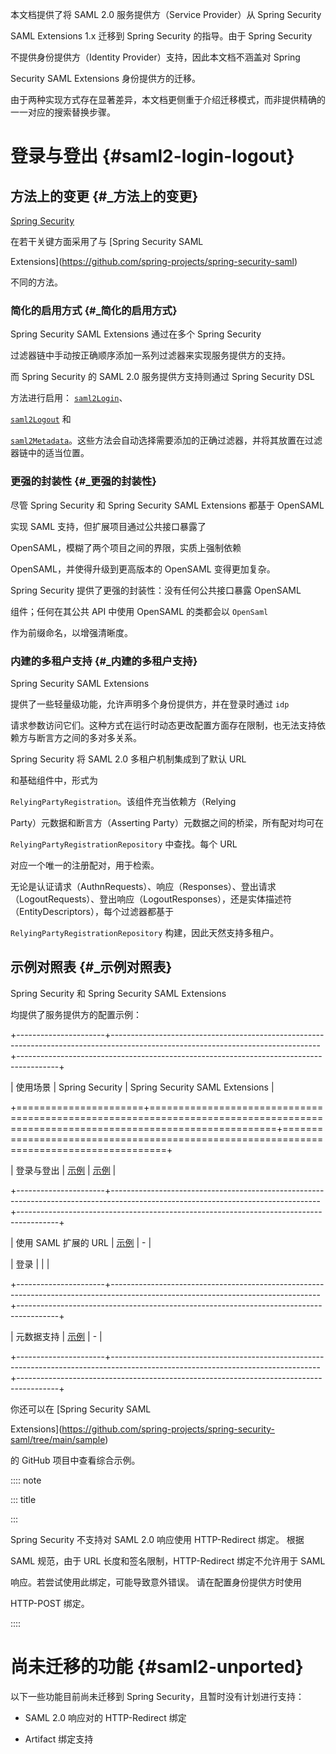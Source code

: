 本文档提供了将 SAML 2.0 服务提供方（Service Provider）从 Spring Security
SAML Extensions 1.x 迁移到 Spring Security 的指导。由于 Spring Security
不提供身份提供方（Identity Provider）支持，因此本文档不涵盖对 Spring
Security SAML Extensions 身份提供方的迁移。

由于两种实现方式存在显著差异，本文档更侧重于介绍迁移模式，而非提供精确的一一对应的搜索替换步骤。

# 登录与登出 {#saml2-login-logout}

## 方法上的变更 {#_方法上的变更}

[Spring Security](https://github.com/spring-projects/spring-security)
在若干关键方面采用了与 [Spring Security SAML
Extensions](https://github.com/spring-projects/spring-security-saml)
不同的方法。

### 简化的启用方式 {#_简化的启用方式}

Spring Security SAML Extensions 通过在多个 Spring Security
过滤器链中手动按正确顺序添加一系列过滤器来实现服务提供方的支持。

而 Spring Security 的 SAML 2.0 服务提供方支持则通过 Spring Security DSL
方法进行启用： [`saml2Login`](servlet/saml2/login/index.xml)、
[`saml2Logout`](servlet/saml2/logout.xml) 和
[`saml2Metadata`](servlet/saml2/metadata.xml)。这些方法会自动选择需要添加的正确过滤器，并将其放置在过滤器链中的适当位置。

### 更强的封装性 {#_更强的封装性}

尽管 Spring Security 和 Spring Security SAML Extensions 都基于 OpenSAML
实现 SAML 支持，但扩展项目通过公共接口暴露了
OpenSAML，模糊了两个项目之间的界限，实质上强制依赖
OpenSAML，并使得升级到更高版本的 OpenSAML 变得更加复杂。

Spring Security 提供了更强的封装性：没有任何公共接口暴露 OpenSAML
组件；任何在其公共 API 中使用 OpenSAML 的类都会以 `OpenSaml`
作为前缀命名，以增强清晰度。

### 内建的多租户支持 {#_内建的多租户支持}

Spring Security SAML Extensions
提供了一些轻量级功能，允许声明多个身份提供方，并在登录时通过 `idp`
请求参数访问它们。这种方式在运行时动态更改配置方面存在限制，也无法支持依赖方与断言方之间的多对多关系。

Spring Security 将 SAML 2.0 多租户机制集成到了默认 URL
和基础组件中，形式为
`RelyingPartyRegistration`。该组件充当依赖方（Relying
Party）元数据和断言方（Asserting Party）元数据之间的桥梁，所有配对均可在
`RelyingPartyRegistrationRepository` 中查找。每个 URL
对应一个唯一的注册配对，用于检索。

无论是认证请求（AuthnRequests）、响应（Responses）、登出请求（LogoutRequests）、登出响应（LogoutResponses），还是实体描述符（EntityDescriptors），每个过滤器都基于
`RelyingPartyRegistrationRepository` 构建，因此天然支持多租户。

## 示例对照表 {#_示例对照表}

Spring Security 和 Spring Security SAML Extensions
均提供了服务提供方的配置示例：

+----------------------+----------------------------------------------------------------------------------------------------------------------------------+----------------------------------------------------------------------------------------+
| 使用场景             | Spring Security                                                                                                                  | Spring Security SAML Extensions                                                        |
+======================+==================================================================================================================================+========================================================================================+
| 登录与登出           | [示例](https://github.com/spring-projects/spring-security-samples/tree/main/servlet/spring-boot/java/saml2/login)                | [示例](https://github.com/jzheaux/spring-security-saml-migrate/tree/main/login-logout) |
+----------------------+----------------------------------------------------------------------------------------------------------------------------------+----------------------------------------------------------------------------------------+
| 使用 SAML 扩展的 URL | [示例](https://github.com/spring-projects/spring-security-samples/tree/main/servlet/spring-boot/java/saml2/custom-urls)          | \-                                                                                     |
| 登录                 |                                                                                                                                  |                                                                                        |
+----------------------+----------------------------------------------------------------------------------------------------------------------------------+----------------------------------------------------------------------------------------+
| 元数据支持           | [示例](https://github.com/spring-projects/spring-security-samples/tree/main/servlet/spring-boot/java/saml2/refreshable-metadata) | \-                                                                                     |
+----------------------+----------------------------------------------------------------------------------------------------------------------------------+----------------------------------------------------------------------------------------+

你还可以在 [Spring Security SAML
Extensions](https://github.com/spring-projects/spring-security-saml/tree/main/sample)
的 GitHub 项目中查看综合示例。

:::: note
::: title
:::

Spring Security 不支持对 SAML 2.0 响应使用 HTTP-Redirect 绑定。 根据
SAML 规范，由于 URL 长度和签名限制，HTTP-Redirect 绑定不允许用于 SAML
响应。若尝试使用此绑定，可能导致意外错误。 请在配置身份提供方时使用
HTTP-POST 绑定。
::::

# 尚未迁移的功能 {#saml2-unported}

以下一些功能目前尚未迁移到 Spring Security，且暂时没有计划进行支持：

- SAML 2.0 响应对的 HTTP-Redirect 绑定

- Artifact 绑定支持

